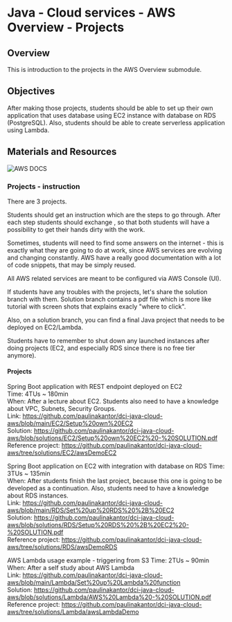 # Java - Cloud services - AWS Overview - Projects

## Overview
This is introduction to the projects in the AWS Overview submodule.


## Objectives
After making those projects, students should be able to set up their own application that uses database using EC2 instance with database on RDS (PostgreSQL). Also, students should be able to create serverless application using Lambda.


## Materials and Resources
![AWS DOCS](https://docs.aws.amazon.com/)


### Projects - instruction
There are 3 projects.

Students should get an instruction which are the steps to go through. After each step students should exchange , so that both students will have a possibility to get their hands dirty with the work.

Sometimes, students will need to find some answers on the internet - this is exactly what they are going to do at work, since AWS services are evolving and changing constantly. 
AWS have a really good documentation with a lot of code snippets, that may be simply reused.

All AWS related services are meant to be configured via AWS Console (UI).

If students have any troubles with the projects, let's share the solution branch with them. Solution branch contains a pdf file which is more like tutorial with screen shots that explains exacly "where to click".

Also, on a solution branch, you can find a final Java project that needs to be deployed on EC2/Lambda.

Students have to remember to shut down any launched instances after doing projects (EC2, and especially RDS since there is no free tier anymore).

#### Projects

Spring Boot application with REST endpoint deployed on EC2  
Time: 4TUs ~ 180min   
When: After a lecture about EC2. Students also need to have a knowledge about VPC, Subnets, Security Groups.      
Link: https://github.com/paulinakantor/dci-java-cloud-aws/blob/main/EC2/Setup%20own%20EC2  
Solution: https://github.com/paulinakantor/dci-java-cloud-aws/blob/solutions/EC2/Setup%20own%20EC2%20-%20SOLUTION.pdf
Reference project: https://github.com/paulinakantor/dci-java-cloud-aws/tree/solutions/EC2/awsDemoEC2  


Spring Boot application on EC2 with integration with database on RDS
Time: 3TUs ~ 135min  
When: After students finish the last project, because this one is going to be developed as a continuation. Also, students need to have a knowledge about RDS instances.    
Link: https://github.com/paulinakantor/dci-java-cloud-aws/blob/main/RDS/Set%20up%20RDS%20%2B%20EC2  
Solution: https://github.com/paulinakantor/dci-java-cloud-aws/blob/solutions/RDS/Setup%20RDS%20%2B%20EC2%20-%20SOLUTION.pdf  
Reference project: https://github.com/paulinakantor/dci-java-cloud-aws/tree/solutions/RDS/awsDemoRDS    


AWS Lambda usage example - triggering from S3
Time: 2TUs ~ 90min  
When: After a self study about AWS Lambda  
Link: https://github.com/paulinakantor/dci-java-cloud-aws/blob/main/Lambda/Set%20up%20Lambda%20function  
Solution: https://github.com/paulinakantor/dci-java-cloud-aws/blob/solutions/Lambda/AWS%20Lambda%20-%20SOLUTION.pdf  
Reference project: https://github.com/paulinakantor/dci-java-cloud-aws/tree/solutions/Lambda/awsLambdaDemo    
